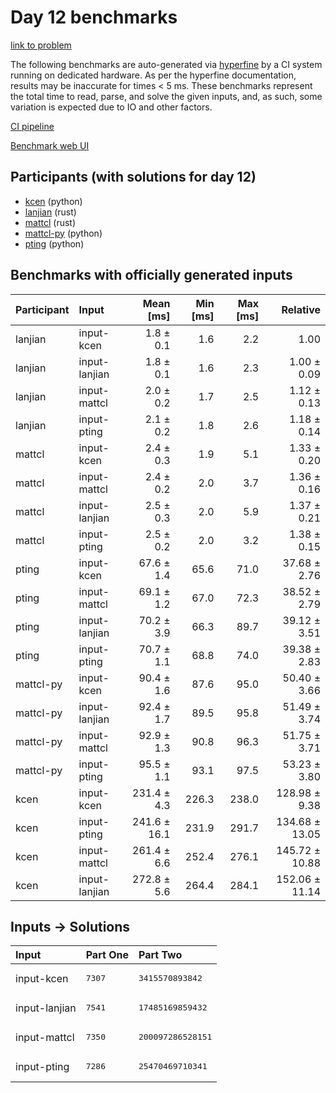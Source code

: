 # Day 12 benchmarks

[link to problem](https://adventofcode.com/2023/day/12)

The following benchmarks are auto-generated via
[hyperfine](https://github.com/sharkdp/hyperfine) by a CI system running on
dedicated hardware. As per the hyperfine documentation, results may be
inaccurate for times < 5 ms. These benchmarks represent the total time to read,
parse, and solve the given inputs, and, as such, some variation is expected due
to IO and other factors.

[CI pipeline](http://ci.papercode.net:8080/teams/main/pipelines/aoc2023)

[Benchmark web UI](https://aoc.ancalagon.black)


## Participants (with solutions for day 12)

- [kcen](https://github.com/kcen/aoc2023) (python)
- [lanjian](https://github.com/lanjian/aoc-2023) (rust)
- [mattcl](https://github.com/mattcl/aoc2023) (rust)
- [mattcl-py](https://github.com/mattcl/aoc2023-py) (python)
- [pting](https://github.com/pting/aoc2023) (python)


## Benchmarks with officially generated inputs

| Participant | Input | Mean [ms] | Min [ms] | Max [ms] | Relative |
|:---|:---|---:|---:|---:|---:|
| lanjian | input-kcen | 1.8 ± 0.1 | 1.6 | 2.2 | 1.00 |
| lanjian | input-lanjian | 1.8 ± 0.1 | 1.6 | 2.3 | 1.00 ± 0.09 |
| lanjian | input-mattcl | 2.0 ± 0.2 | 1.7 | 2.5 | 1.12 ± 0.13 |
| lanjian | input-pting | 2.1 ± 0.2 | 1.8 | 2.6 | 1.18 ± 0.14 |
| mattcl | input-kcen | 2.4 ± 0.3 | 1.9 | 5.1 | 1.33 ± 0.20 |
| mattcl | input-mattcl | 2.4 ± 0.2 | 2.0 | 3.7 | 1.36 ± 0.16 |
| mattcl | input-lanjian | 2.5 ± 0.3 | 2.0 | 5.9 | 1.37 ± 0.21 |
| mattcl | input-pting | 2.5 ± 0.2 | 2.0 | 3.2 | 1.38 ± 0.15 |
| pting | input-kcen | 67.6 ± 1.4 | 65.6 | 71.0 | 37.68 ± 2.76 |
| pting | input-mattcl | 69.1 ± 1.2 | 67.0 | 72.3 | 38.52 ± 2.79 |
| pting | input-lanjian | 70.2 ± 3.9 | 66.3 | 89.7 | 39.12 ± 3.51 |
| pting | input-pting | 70.7 ± 1.1 | 68.8 | 74.0 | 39.38 ± 2.83 |
| mattcl-py | input-kcen | 90.4 ± 1.6 | 87.6 | 95.0 | 50.40 ± 3.66 |
| mattcl-py | input-lanjian | 92.4 ± 1.7 | 89.5 | 95.8 | 51.49 ± 3.74 |
| mattcl-py | input-mattcl | 92.9 ± 1.3 | 90.8 | 96.3 | 51.75 ± 3.71 |
| mattcl-py | input-pting | 95.5 ± 1.1 | 93.1 | 97.5 | 53.23 ± 3.80 |
| kcen | input-kcen | 231.4 ± 4.3 | 226.3 | 238.0 | 128.98 ± 9.38 |
| kcen | input-pting | 241.6 ± 16.1 | 231.9 | 291.7 | 134.68 ± 13.05 |
| kcen | input-mattcl | 261.4 ± 6.6 | 252.4 | 276.1 | 145.72 ± 10.88 |
| kcen | input-lanjian | 272.8 ± 5.6 | 264.4 | 284.1 | 152.06 ± 11.14 |


## Inputs -> Solutions

| Input | Part One | Part Two |
|:---|:---|:---|
|input-kcen|<pre>7307</pre>|<pre>3415570893842</pre>|
|input-lanjian|<pre>7541</pre>|<pre>17485169859432</pre>|
|input-mattcl|<pre>7350</pre>|<pre>200097286528151</pre>|
|input-pting|<pre>7286</pre>|<pre>25470469710341</pre>|